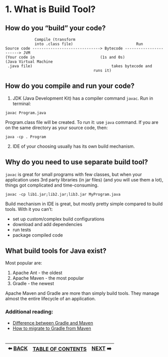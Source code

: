 # 1. What is Build Tool?

## How do you “build” your code? 
``` 
	         Compile (transform
	         into .class file)                            Run
Source code ------------------------------> Bytecode -----------------------> JVM
(Your code in                             (1s and 0s)	     	     (Java Virtual Machine
 .java file)	   						       takes bytecode and 
									   runs it)
``` 				

## How do you compile and run your code?

1. JDK (Java Development Kit) has a compiler command `javac`. Run in terminal:

```
javac Program.java
```
Program.class file will be created. To run it: use `java` command. If you are on the same directory as your source code, then:
```
java -cp . Program
```
2. IDE of your choosing usually has its own build mechanism.

## Why do you need to use separate build tool?

`javac` is great for small programs with few classes, but when your application uses 3rd party libraries (in jar files) (and you will use them a lot), things got complicated and time-consuming. 
```
javac -cp lib1.jar;lib2.jar;lib3.jar MyProgram.java
```
Build mechanism in IDE is great, but mostly pretty simple compared to build tools. With it you can’t:
- set up custom/complex build configurations
- download and add dependencies
- run tests
- package compiled code

## What build tools for Java exist?

Most popular are:
1. Apache Ant - the oldest
2. Apache Maven - the most popular
3. Gradle - the newest

Apache Maven and Gradle are more than simply build tools. They manage almost the entire lifecycle of an application.

### Additional reading: 
- [Difference between Gradle and Maven](https://www.geeksforgeeks.org/difference-between-gradle-and-maven/)
- [How to migrate to Gradle from Maven](https://docs.gradle.org/current/userguide/migrating_from_maven.html#migrating_from_maven)

#   
|:arrow_left: [BACK](https://github.com/yanamlnk/gradle-notes)|[TABLE OF CONTENTS](https://github.com/yanamlnk/gradle-notes#table-of-contents)|[NEXT](https://github.com/yanamlnk/gradle-notes/blob/main/contents/2-how-to-install/README.md) :arrow_right:|
| --- | --- | --- |
